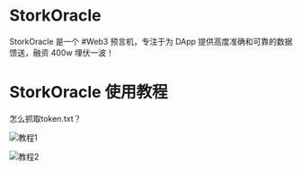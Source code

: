 # StorkOracle
StorkOracle 是一个 #Web3 预言机，专注于为 DApp 提供高度准确和可靠的数据馈送，融资 400w 埋伏一波！


# StorkOracle 使用教程
怎么抓取token.txt？

![教程1](https://github.com/user-attachments/assets/f98bca6a-4482-47c1-91fb-4cc7ef8bab91)

![教程2](https://github.com/user-attachments/assets/372f866f-7ba1-4fbb-9fdf-c6940209049c)
